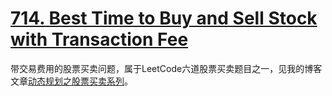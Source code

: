 # [714. Best Time to Buy and Sell Stock with Transaction Fee](https://leetcode.com/problems/best-time-to-buy-and-sell-stock-with-transaction-fee/)


带交易费用的股票买卖问题，属于LeetCode六道股票买卖题目之一，见我的博客文章[动态规划之股票买卖系列](https://shusentang.github.io/2019/11/03/Buy-and-Sell-Stock/)。
